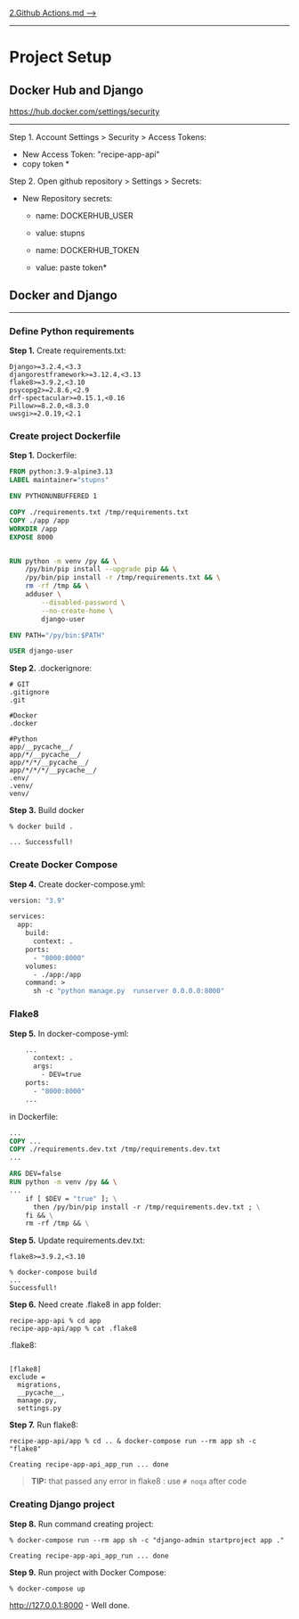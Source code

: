 [2.Github Actions.md  -->](2.Github%20Actions.md)
___
# Project Setup

## Docker Hub and Django

https://hub.docker.com/settings/security
___

Step 1. Account Settings > Security > Access Tokens:
 - New Access Token: "recipe-app-api"
 - copy token *

Step 2. Open github repository > Settings > Secrets:
 * New Repository secrets: 
   - name: DOCKERHUB_USER
   - value: stupns

   - name: DOCKERHUB_TOKEN
   - value: paste token*


## Docker and Django
___
### Define Python requirements

**Step 1.** Create requirements.txt:

```text
Django>=3.2.4,<3.3
djangorestframework>=3.12.4,<3.13
flake8>=3.9.2,<3.10
psycopg2>=2.8.6,<2.9
drf-spectacular>=0.15.1,<0.16
Pillow>=8.2.0,<8.3.0
uwsgi>=2.0.19,<2.1
```
### Create project Dockerfile

**Step 1.** Dockerfile:

```dockerfile
FROM python:3.9-alpine3.13
LABEL maintainer="stupns"

ENV PYTHONUNBUFFERED 1

COPY ./requirements.txt /tmp/requirements.txt
COPY ./app /app
WORKDIR /app
EXPOSE 8000


RUN python -m venv /py && \
    /py/bin/pip install --upgrade pip && \
    /py/bin/pip install -r /tmp/requirements.txt && \
    rm -rf /tmp && \
    adduser \
        --disabled-password \
        --no-create-home \
        django-user 

ENV PATH="/py/bin:$PATH"

USER django-user

```

**Step 2.** .dockerignore:

```dockerignore
# GIT
.gitignore
.git

#Docker
.docker

#Python
app/__pycache__/
app/*/__pycache__/
app/*/*/__pycache__/
app/*/*/*/__pycache__/
.env/
.venv/
venv/
```

**Step 3.** Build docker

```commandline
% docker build .

... Successfull!
```

### Create Docker Compose
**Step 4.** Create docker-compose.yml:
```dockerfile
version: "3.9"

services:
  app:
    build:
      context: .
    ports:
      - "8000:8000"
    volumes:
      - ./app:/app
    command: >
      sh -c "python manage.py  runserver 0.0.0.0:8000"
```

### Flake8

**Step 5.** In docker-compose-yml:
```dockerfile
    ...
      context: .
      args:
        - DEV=true
    ports:
      - "8000:8000"
    ...
```

in Dockerfile:
```dockerfile
...
COPY ...
COPY ./requirements.dev.txt /tmp/requirements.dev.txt
...

ARG DEV=false
RUN python -m venv /py && \
...
    if [ $DEV = "true" ]; \
      then /py/bin/pip install -r /tmp/requirements.dev.txt ; \
    fi && \
    rm -rf /tmp && \
```

**Step 5.** Update requirements.dev.txt:
```text
flake8>=3.9.2,<3.10
```
```commandline
% docker-compose build
...
Successfull!
```
**Step 6.** Need create .flake8 in app folder:

```commandline
recipe-app-api % cd app
recipe-app-api/app % cat .flake8
```
.flake8:

```text

[flake8]
exclude =
  migrations,
  __pycache__,
  manage.py,
  settings.py
```

**Step 7.** Run flake8:

```commandline
recipe-app-api/app % cd .. & docker-compose run --rm app sh -c "flake8"

Creating recipe-app-api_app_run ... done
```

> **TIP:** that passed any error in flake8 : use `# noqa` after code
> 
### Creating Django project

**Step 8.** Run command creating project:
```commandline
% docker-compose run --rm app sh -c "django-admin startproject app ."

Creating recipe-app-api_app_run ... done
```
**Step 9.** Run project with Docker Compose:
```commandline
% docker-compose up
```

http://127.0.0.1:8000 - Well done.
